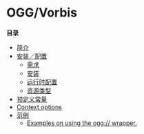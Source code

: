 OGG/Vorbis
==========

**目录**

-   [简介](/intro/oggvorbis.html)
-   [安装／配置](/oggvorbis/setup.html)
    -   [需求](/oggvorbis/setup.html#需求)
    -   [安装](/oggvorbis/setup.html#安装)
    -   [运行时配置](/oggvorbis/setup.html#运行时配置)
    -   [资源类型](/oggvorbis/setup.html#资源类型)
-   [预定义常量](/oggvorbis/constants.html)
-   [Context options](/oggvorbis/contexts.html)
-   [范例](/oggvorbis/examples.html)
    -   [Examples on using the ogg://
        wrapper.](/oggvorbis/examples.html#Examples%20on%20using%20the%20ogg://%20wrapper.)
